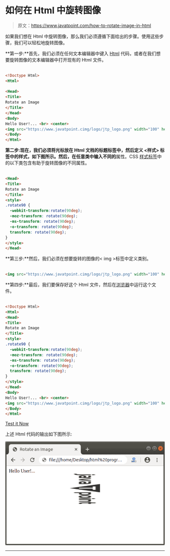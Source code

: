 # 如何在 Html 中旋转图像

> 原文：<https://www.javatpoint.com/how-to-rotate-image-in-html>

如果我们想在 Html 中旋转图像，那么我们必须遵循下面给出的步骤。使用这些步骤，我们可以轻松地旋转图像。

**第一步:**首先，我们必须在任何文本编辑器中键入 [Html](https://www.javatpoint.com/html-tutorial) 代码，或者在我们想要旋转图像的文本编辑器中打开现有的 Html 文件。

```html

<!Doctype Html>
<Html>   

<Head>    
<Title>   
Rotate an Image
</Title>
</Head>
<Body> 
Hello User!... <br> <center>
<img src="https://www.javatpoint.cimg/logo/jtp_logo.png" width="100" height="100" > </center>
</Body> 
</Html>

```

**第二步:**现在，我们必须将光标放在 Html 文档的标题标签中，然后定义 **<样式>** 标签中的样式，如下图所示。然后，在任意类中输入**不同的**属性。CSS [样式标签](https://www.javatpoint.com/html-style)中的以下类包含有助于旋转图像的不同属性。

```html

<Head>    
<Title>   
Rotate an Image
</Title>
<style>
.rotate90 {
  -webkit-transform:rotate(90deg);
  -moz-transform: rotate(90deg);
  -ms-transform: rotate(90deg);
  -o-transform: rotate(90deg);
  transform: rotate(90deg);
}
</style>
</Head>

```

**第三步:**然后，我们必须在想要旋转的图像的< img >标签中定义类别。

```html

<img src="https://www.javatpoint.cimg/logo/jtp_logo.png" width="100" height="100" class="rotate90">

```

**第四步:**最后，我们要保存好这个 Html 文件，然后在[浏览器](https://www.javatpoint.com/browsers)中运行这个文件。

```html

<!Doctype Html>
<Html>   
<Head>    
<Title>   
Rotate an Image
</Title>
<style>
.rotate90 {
  -webkit-transform:rotate(90deg);
  -moz-transform: rotate(90deg);
  -ms-transform: rotate(90deg);
  -o-transform: rotate(90deg);
  transform: rotate(90deg);
}
</style>
</Head>
<Body> 
Hello User!... <br> <center>
<img src="https://www.javatpoint.cimg/logo/jtp_logo.png" width="100" height="100" class="rotate90"> </center>
</Body>   
</Html>

```

[Test it Now](https://www.javatpoint.com/oprweb/test.jsp?filename=how-to-rotate-image-in-html-1)

上述 Html 代码的输出如下图所示:

![How to Rotate Image in Html](img/2189c9f62626a4f849a360493b0bda85.png)

* * *